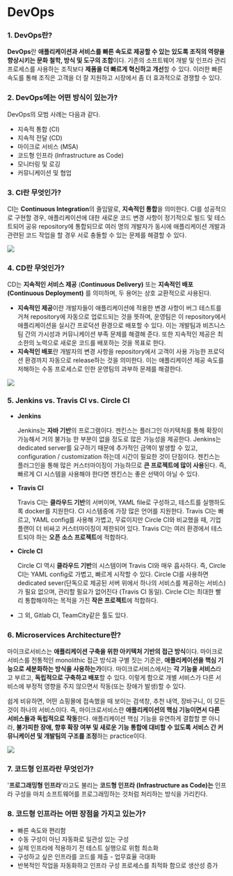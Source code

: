 # DevOps

### 1. DevOps란?

**DevOps**란 **애플리케이션과 서비스를 빠른 속도로 제공할 수 있는 있도록 조직의 역량을 향상시키는 문화 철학, 방식 및 도구의 조합**이다. 기존의 소프트웨어 개발 및 인프라 관리 프로세스를 사용하는 조직보다 **제품을 더 빠르게 혁신하고 개선**할 수 있다. 이러한 빠른 속도를 통해 조직은 고객을 더 잘 지원하고 시장에서 좀 더 효과적으로 경쟁할 수 있다.

### 2. DevOps에는 어떤 방식이 있는가?

DevOps의 모범 사례는 다음과 같다.

- 지속적 통합 (CI)
- 지속적 전달 (CD)
- 마이크로 서비스 (MSA)
- 코드형 인프라 (Infrastructure as Code)
- 모니터링 및 로깅
- 커뮤니케이션 및 협업

### 3. CI란 무엇인가?

CI는 **Continuous Integration**의 줄임말로, **지속적인 통합**을 의미한다.
CI를 성공적으로 구현할 경우, 애플리케이션에 대한 새로운 코드 변경 사항이 정기적으로 빌드 및 테스트되어 공유 repository에 통합되므로 여러 명의 개발자가 동시에 애플리케이션 개발과 관련된 코드 작업을 할 경우 서로 충돌할 수 있는 문제를 해결할 수 있다.

![](https://s3.us-west-2.amazonaws.com/secure.notion-static.com/05ed288e-950e-439a-93be-57290db0e584/Untitled.png?X-Amz-Algorithm=AWS4-HMAC-SHA256&X-Amz-Credential=AKIAT73L2G45O3KS52Y5%2F20210217%2Fus-west-2%2Fs3%2Faws4_request&X-Amz-Date=20210217T110435Z&X-Amz-Expires=86400&X-Amz-Signature=c5d896703ae3f9092cd39bf5ef274eccf2b8a00cf40124e9f5218da6ee0d4088&X-Amz-SignedHeaders=host&response-content-disposition=filename%20%3D%22Untitled.png%22)

### 4. CD란 무엇인가?

CD는 **지속적인 서비스 제공** (**Continuous Delivery)** 또는 **지속적인 배포(Continuous Deployment)** 를 의미하며, 두 용어는 상호 교환적으로 사용된다.

- **지속적인 제공**이란 개발자들이 애플리케이션에 적용한 변경 사항이 버그 테스트를 거쳐 repository에 자동으로 업로드되는 것을 뜻하며, 운영팀은 이 repository에서 애플리케이션을 실시간 프로덕션 환경으로 배포할 수 있다. 이는 개발팀과 비즈니스팀 간의 가시성과 커뮤니케이션 부족 문제를 해결해 준다. 또한 지속적인 제공은 최소한의 노력으로 새로운 코드를 배포하는 것을 목표로 한다.
- **지속적인 배포**란 개발자의 변경 사항을 repository에서 고객이 사용 가능한 프로덕션 환경까지 자동으로 release하는 것을 의미한다. 이는 애플리케이션 제공 속도를 저해하는 수동 프로세스로 인한 운영팀의 과부하 문제를 해결한다.

![](https://s3.us-west-2.amazonaws.com/secure.notion-static.com/5e9c846d-7276-440c-b0fb-25fafafeb44e/Untitled.png?X-Amz-Algorithm=AWS4-HMAC-SHA256&X-Amz-Credential=AKIAT73L2G45O3KS52Y5%2F20210217%2Fus-west-2%2Fs3%2Faws4_request&X-Amz-Date=20210217T110506Z&X-Amz-Expires=86400&X-Amz-Signature=9b912210aacf9a3fc0f66d4144a38b11297976d23deb5c5add9f4f6c8bfa6dc4&X-Amz-SignedHeaders=host&response-content-disposition=filename%20%3D%22Untitled.png%22)

### 5. Jenkins vs. Travis CI vs. Circle CI

- **Jenkins**

    Jenkins는 **자바 기반**의 프로그램이다. 젠킨스는 플러그인 아키텍처를 통해 확장이 가능해서 거의 불가능 한 부분이 없을 정도로 많은 가능성을 제공한다. Jenkins는 dedicated server를 요구하기 때문에 추가적인 금액이 발생할 수 있고, configuration / customization 하는데 시간이 필요한 것이 단점이다.
    젠킨스는 플러그인을 통해 많은 커스터마이징이 가능하므로 **큰 프로젝트에 많이 사용**된다. 즉, 빠르게 CI 시스템을 사용해야 한다면 젠킨스는 좋은 선택이 아닐 수 있다.

- **Travis CI**

    Travis CI는 **클라우드 기반**의 서버이며, YAML file로 구성하고, 테스트를 실행하도록 docker를 지원한다.
    CI 시스템중에 가장 많은 언어를 지원한다. Travis CI는 빠르고, YAML config를 사용해 가볍고, 무료이지만 Circle CI와 비교했을 때, 기업 플랜이 더 비싸고 커스터마이징이 제한되어 있다.
    Travis CI는 여러 환경에서 테스트되야 하는 **오픈 소스 프로젝트**에 적합하다.

- **Circle CI**

    Circle CI 역시 **클라우드 기반**의 시스템이며 Travis CI와 매우 흡사하다. 즉, Circle CI는 YAML config로 가볍고, 빠르게 시작할 수 있다. Circle CI를 사용하면 dedicated sever(단독으로 제공된 서버 위에서 하나의 서비스를 제공하는 서비스)가 필요 없으며, 관리할 필요가 없어진다 (Travis CI 동일). 
    Circle CI는 최대한 빨리 통합해야하는 목적을 가진 **작은 프로젝트**에 적합하다. 

- 그 외, Gitlab CI, TeamCity같은 툴도 있다.

### 6. Microservices Architecture란?

마이크로서비스는 **애플리케이션 구축을 위한 아키텍처 기반의 접근 방식**이다. 
마이크로서비스를 전통적인 monolithic 접근 방식과 구별 짓는 기준은, **애플리케이션을 핵심 기능으로 세분화하는 방식을 사용하는가**이다. 마이크로서비스에서는 **각 기능을 서비스**라고 부르고, **독립적으로 구축하고 배포**할 수 있다. 이렇게 함으로 개별 서비스가 다른 서비스에 부정적 영향을 주지 않으면서 작동(또는 장애가 발생)할 수 있다.

쉽게 비유하면, 어떤 쇼핑몰에 접속했을 때 보이는 검색창, 추천 내역, 장바구니, 이 모든 것이 하나의 서비스이다.
즉, 마이크로서비스란 **애플리케이션의 핵심 기능이면서 다른 서비스들과 독립적으로 작동**한다.
애플리케이션 핵심 기능을 유연하게 결합할 뿐 아니라, **불가피한 장애, 향후 확장 여부 및 새로운 기능 통합에 대비할 수 있도록 서비스 간 커뮤니케이션 및 개발팀의 구조를 조정**하는 practice이다.

![](https://s3.us-west-2.amazonaws.com/secure.notion-static.com/e99a45dc-6d8e-4339-b6d8-ad00d4717555/Untitled.png?X-Amz-Algorithm=AWS4-HMAC-SHA256&X-Amz-Credential=AKIAT73L2G45O3KS52Y5%2F20210217%2Fus-west-2%2Fs3%2Faws4_request&X-Amz-Date=20210217T110509Z&X-Amz-Expires=86400&X-Amz-Signature=595b3ac56f0a7df580c1dc35f1826e105ebcb9a64735e332163a8c866304f50e&X-Amz-SignedHeaders=host&response-content-disposition=filename%20%3D%22Untitled.png%22)

### 7. 코드형 인프라란 무엇인가?

'**프로그래밍형 인프라**'라고도 불리는 **코드형 인프라 (Infrastructure as Code)는** 인프라 구성을 마치 소프트웨어를 프로그래밍하는 것처럼 처리하는 방식을 가리킨다. 

### 8. 코드형 인프라는 어떤 장점을 가지고 있는가?

- 빠른 속도와 편리함
- 수동 구성이 아닌 자동화로 일관성 있는 구성
- 실제 인프라에 적용하기 전 테스트 실행으로 위험 최소화
- 구성하고 싶은 인프라를 코드를 제출 - 업무효율 극대화
- 반복적인 작업을 자동화하고 인프라 구성 프로세스를 최적화 함으로 생산성 증가
